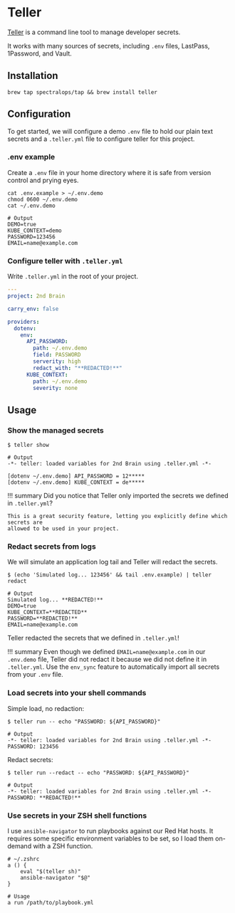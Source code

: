 # Teller

[Teller](https://tlr.dev/) is a command line tool to manage developer secrets.

It works with many sources of secrets, including `.env` files, LastPass, 1Password, and Vault.

## Installation

```shell
brew tap spectralops/tap && brew install teller
```

## Configuration

To get started, we will configure a demo `.env` file to hold our plain text secrets and a `.teller.yml` file to configure teller for this project.

### .env example

Create a `.env` file in your home directory where it is safe from version control and prying eyes.

```shell
cat .env.example > ~/.env.demo 
chmod 0600 ~/.env.demo
cat ~/.env.demo

# Output
DEMO=true
KUBE_CONTEXT=demo
PASSWORD=123456
EMAIL=name@example.com
```

### Configure teller with `.teller.yml`

Write `.teller.yml` in the root of your project.

```yaml
---
project: 2nd Brain

carry_env: false

providers:
  dotenv:
    env:
      API_PASSWORD:
        path: ~/.env.demo
        field: PASSWORD
        serverity: high
        redact_with: "**REDACTED!**"
      KUBE_CONTEXT:
        path: ~/.env.demo
        severity: none
```

## Usage

### Show the managed secrets

```shell
$ teller show

# Output
-*- teller: loaded variables for 2nd Brain using .teller.yml -*-

[dotenv ~/.env.demo] API_PASSWORD = 12*****
[dotenv ~/.env.demo] KUBE_CONTEXT = de*****
```

!!! summary
    Did you notice that Teller only imported the secrets we defined in `.teller.yml`?

    This is a great security feature, letting you explicitly define which secrets are
    allowed to be used in your project.

### Redact secrets from logs

We will simulate an application log tail and Teller will redact the secrets.

```shell
$ (echo 'Simulated log... 123456' && tail .env.example) | teller redact

# Output
Simulated log... **REDACTED!**
DEMO=true
KUBE_CONTEXT=**REDACTED**
PASSWORD=**REDACTED!**
EMAIL=name@example.com
```

Teller redacted the secrets that we defined in `.teller.yml`!

!!! summary
    Even though we defined `EMAIL=name@example.com` in our `.env.demo` file, Teller did not redact it because we did not define it in `.teller.yml`. Use the `env_sync` feature to automatically import all secrets from your `.env` file.

### Load secrets into your shell commands

Simple load, no redaction:

```shell
$ teller run -- echo "PASSWORD: ${API_PASSWORD}"

# Output
-*- teller: loaded variables for 2nd Brain using .teller.yml -*-
PASSWORD: 123456
```

Redact secrets:

```shell
$ teller run --redact -- echo "PASSWORD: ${API_PASSWORD}"

# Output
-*- teller: loaded variables for 2nd Brain using .teller.yml -*-
PASSWORD: **REDACTED!**
```


### Use secrets in your ZSH shell functions

I use `ansible-navigator` to run playbooks against our Red Hat hosts. It requires some specific environment variables to be set, so I load them on-demand with a ZSH function.

```shell
# ~/.zshrc
a () {
	eval "$(teller sh)"
	ansible-navigator "$@"
}

# Usage
a run /path/to/playbook.yml
```

